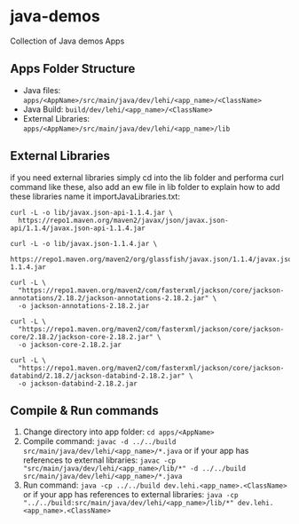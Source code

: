 # java-demos
Collection of Java demos Apps

## Apps Folder Structure
- Java files: `apps/<AppName>/src/main/java/dev/lehi/<app_name>/<ClassName>`
- Java Build: `build/dev/lehi/<app_name>/<ClassName>`
- External Libraries: `apps/<AppName>/src/main/java/dev/lehi/<app_name>/lib`

## External Libraries
if you need external libraries simply cd into the lib folder and performa curl command like these, also add an ew file in lib folder to explain how to add these libraries name it importJavaLibraries.txt:
```
curl -L -o lib/javax.json-api-1.1.4.jar \
  https://repo1.maven.org/maven2/javax/json/javax.json-api/1.1.4/javax.json-api-1.1.4.jar

curl -L -o lib/javax.json-1.1.4.jar \
  https://repo1.maven.org/maven2/org/glassfish/javax.json/1.1.4/javax.json-1.1.4.jar

curl -L \
  "https://repo1.maven.org/maven2/com/fasterxml/jackson/core/jackson-annotations/2.18.2/jackson-annotations-2.18.2.jar" \
  -o jackson-annotations-2.18.2.jar

curl -L \
  "https://repo1.maven.org/maven2/com/fasterxml/jackson/core/jackson-core/2.18.2/jackson-core-2.18.2.jar" \
  -o jackson-core-2.18.2.jar

curl -L \
  "https://repo1.maven.org/maven2/com/fasterxml/jackson/core/jackson-databind/2.18.2/jackson-databind-2.18.2.jar" \
  -o jackson-databind-2.18.2.jar
```

## Compile & Run commands
1. Change directory into app folder: `cd apps/<AppName>`
2. Compile command: `javac -d ../../build src/main/java/dev/lehi/<app_name>/*.java` or if your app has references to external libraries: `javac -cp "src/main/java/dev/lehi/<app_name>/lib/*" -d ../../build src/main/java/dev/lehi/<app_name>/*.java`
3. Run command: `java -cp ../../build dev.lehi.<app_name>.<ClassName>` or if your app has references to external libraries: `java -cp "../../build:src/main/java/dev/lehi/<app_name>/lib/*" dev.lehi.<app_name>.<ClassName>`
